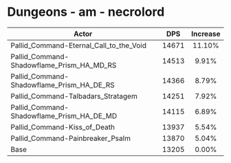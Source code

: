 # Dungeons - am - necrolord
| Actor | DPS | Increase |
|---|:---:|:---:|
|Pallid_Command-Eternal_Call_to_the_Void|14671|11.10%|
|Pallid_Command-Shadowflame_Prism_HA_MD_RS|14513|9.91%|
|Pallid_Command-Shadowflame_Prism_HA_DE_RS|14366|8.79%|
|Pallid_Command-Talbadars_Stratagem|14251|7.92%|
|Pallid_Command-Shadowflame_Prism_HA_DE_MD|14115|6.89%|
|Pallid_Command-Kiss_of_Death|13937|5.54%|
|Pallid_Command-Painbreaker_Psalm|13870|5.04%|
|Base|13205|0.00%|
